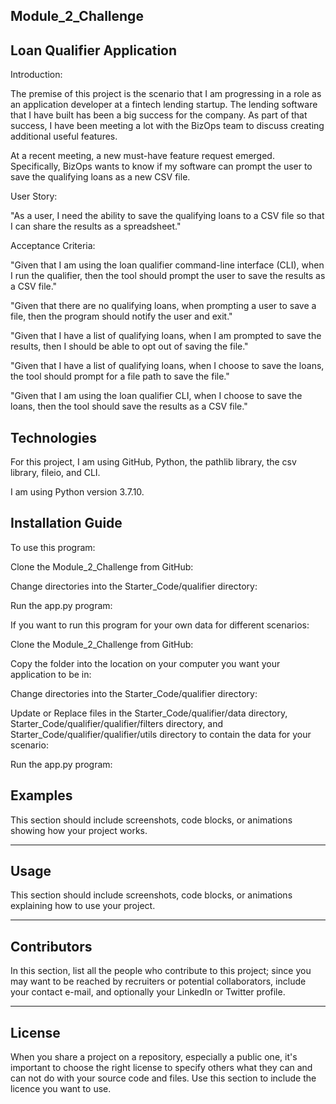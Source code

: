 ## Module_2_Challenge

## Loan Qualifier Application

Introduction:

The premise of this project is the scenario that I am progressing in a role as an application developer at a fintech lending startup. The lending software that I have built has been a big success for the company. As part of that success, I have been meeting a lot with the BizOps team to discuss creating additional useful features.

At a recent meeting, a new must-have feature request emerged. Specifically, BizOps wants to know if my software can prompt the user to save the qualifying loans as a new CSV file.

User Story:

"As a user, I need the ability to save the qualifying loans to a CSV file so that I can share the results as a spreadsheet."

Acceptance Criteria:

"Given that I am using the loan qualifier command-line interface (CLI), when I run the qualifier, then the tool should prompt the user to save the results as a CSV file."

"Given that there are no qualifying loans, when prompting a user to save a file, then the program should notify the user and exit."

"Given that I have a list of qualifying loans, when I am prompted to save the results, then I should be able to opt out of saving the file."

"Given that I have a list of qualifying loans, when I choose to save the loans, the tool should prompt for a file path to save the file."

"Given that I am using the loan qualifier CLI, when I choose to save the loans, then the tool should save the results as a CSV file."

## Technologies

For this project, I am using GitHub, Python, the pathlib library, the csv library, fileio, and CLI. 

I am using Python version 3.7.10.

## Installation Guide

To use this program:

Clone the Module_2_Challenge from GitHub:

Change directories into the Starter_Code/qualifier directory:

Run the app.py program:

If you want to run this program for your own data for different scenarios:

Clone the Module_2_Challenge from GitHub:

Copy the folder into the location on your computer you want your application to be in:

Change directories into the Starter_Code/qualifier directory:

Update or Replace files in the Starter_Code/qualifier/data directory, Starter_Code/qualifier/qualifier/filters directory, and Starter_Code/qualifier/qualifier/utils directory to contain the data for your scenario:

Run the app.py program:

## Examples

This section should include screenshots, code blocks, or animations showing how your project works.

---

## Usage

This section should include screenshots, code blocks, or animations explaining how to use your project.

---

## Contributors

In this section, list all the people who contribute to this project; since you may want to be reached by recruiters or potential collaborators, include your contact e-mail, and optionally your LinkedIn or Twitter profile.

---

## License

When you share a project on a repository, especially a public one, it's important to choose the right license to specify others what they can and can not do with your source code and files. Use this section to include the licence you want to use.
